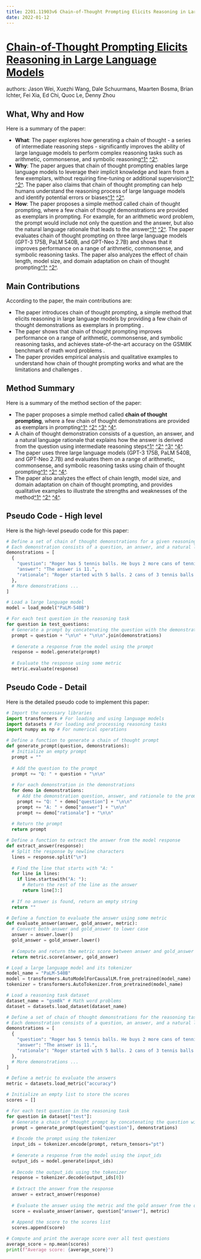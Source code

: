 ```yaml
---
title: 2201.11903v6 Chain-of-Thought Prompting Elicits Reasoning in Large Language Models
date: 2022-01-12
---
```


# [Chain-of-Thought Prompting Elicits Reasoning in Large Language Models](http://arxiv.org/abs/2201.11903v6)

authors: Jason Wei, Xuezhi Wang, Dale Schuurmans, Maarten Bosma, Brian Ichter, Fei Xia, Ed Chi, Quoc Le, Denny Zhou


## What, Why and How

[1]: https://arxiv.org/pdf/2201.11903v6 "Chain-of-Thought Prompting Elicits Reasoning in Large Language Models"
[2]: https://arxiv.org/abs/2201.11903 "[2201.11903] Chain-of-Thought Prompting Elicits Reasoning in Large ..."
[3]: https://info.arxiv.org/about/index.html "About arXiv - arXiv info"

Here is a summary of the paper:

- **What**: The paper explores how generating a chain of thought - a series of intermediate reasoning steps - significantly improves the ability of large language models to perform complex reasoning tasks such as arithmetic, commonsense, and symbolic reasoning[^1^][1] [^2^][2].
- **Why**: The paper argues that chain of thought prompting enables large language models to leverage their implicit knowledge and learn from a few exemplars, without requiring fine-tuning or additional supervision[^1^][1] [^2^][2]. The paper also claims that chain of thought prompting can help humans understand the reasoning process of large language models and identify potential errors or biases[^1^][1] [^2^][2].
- **How**: The paper proposes a simple method called chain of thought prompting, where a few chain of thought demonstrations are provided as exemplars in prompting. For example, for an arithmetic word problem, the prompt would include not only the question and the answer, but also the natural language rationale that leads to the answer[^1^][1] [^2^][2]. The paper evaluates chain of thought prompting on three large language models (GPT-3 175B, PaLM 540B, and GPT-Neo 2.7B) and shows that it improves performance on a range of arithmetic, commonsense, and symbolic reasoning tasks. The paper also analyzes the effect of chain length, model size, and domain adaptation on chain of thought prompting[^1^][1] [^2^][2].


## Main Contributions

According to the paper, the main contributions are:

- The paper introduces chain of thought prompting, a simple method that elicits reasoning in large language models by providing a few chain of thought demonstrations as exemplars in prompting .
- The paper shows that chain of thought prompting improves performance on a range of arithmetic, commonsense, and symbolic reasoning tasks, and achieves state-of-the-art accuracy on the GSM8K benchmark of math word problems .
- The paper provides empirical analysis and qualitative examples to understand how chain of thought prompting works and what are the limitations and challenges .

## Method Summary

[1]: https://arxiv.org/pdf/2201.11903v6.pdf "Chain-of-Thought Prompting Elicits Reasoning in Large Language Models"
[2]: https://arxiv.org/abs/2201.11903 "Chain-of-Thought Prompting Elicits Reasoning in Large Language Models"
[3]: https://www.promptengineering.org/master-prompting-concepts-chain-of-thought-prompting/ "Master Prompting Concepts: Chain of Thought Prompting"
[4]: https://ai.googleblog.com/2022/05/language-models-perform-reasoning-via.html "Language Models Perform Reasoning via Chain of Thought"

Here is a summary of the method section of the paper:

- The paper proposes a simple method called **chain of thought prompting**, where a few chain of thought demonstrations are provided as exemplars in prompting[^1^][1] [^2^][2] [^3^][3] [^4^][4].
- A chain of thought demonstration consists of a question, an answer, and a natural language rationale that explains how the answer is derived from the question using intermediate reasoning steps[^1^][1] [^2^][2] [^3^][3] [^4^][4].
- The paper uses three large language models (GPT-3 175B, PaLM 540B, and GPT-Neo 2.7B) and evaluates them on a range of arithmetic, commonsense, and symbolic reasoning tasks using chain of thought prompting[^1^][1] [^2^][2] [^4^][4].
- The paper also analyzes the effect of chain length, model size, and domain adaptation on chain of thought prompting, and provides qualitative examples to illustrate the strengths and weaknesses of the method[^1^][1] [^2^][2] [^4^][4].

## Pseudo Code - High level

Here is the high-level pseudo code for this paper:

```python
# Define a set of chain of thought demonstrations for a given reasoning task
# Each demonstration consists of a question, an answer, and a natural language rationale
demonstrations = [
  {
    "question": "Roger has 5 tennis balls. He buys 2 more cans of tennis balls. Each can has 3 tennis balls. How many tennis balls does he have now?",
    "answer": "The answer is 11.",
    "rationale": "Roger started with 5 balls. 2 cans of 3 tennis balls each is 6 tennis balls. 5 + 6 = 11."
  },
  # More demonstrations ...
]

# Load a large language model
model = load_model("PaLM-540B")

# For each test question in the reasoning task
for question in test_questions:
  # Generate a prompt by concatenating the question with the demonstrations
  prompt = question + "\n\n" + "\n\n".join(demonstrations)
  
  # Generate a response from the model using the prompt
  response = model.generate(prompt)
  
  # Evaluate the response using some metric
  metric.evaluate(response)
```

## Pseudo Code - Detail

Here is the detailed pseudo code to implement this paper:

```python
# Import the necessary libraries
import transformers # For loading and using language models
import datasets # For loading and processing reasoning tasks
import numpy as np # For numerical operations

# Define a function to generate a chain of thought prompt
def generate_prompt(question, demonstrations):
  # Initialize an empty prompt
  prompt = ""
  
  # Add the question to the prompt
  prompt += "Q: " + question + "\n\n"
  
  # For each demonstration in the demonstrations
  for demo in demonstrations:
    # Add the demonstration question, answer, and rationale to the prompt
    prompt += "Q: " + demo["question"] + "\n\n"
    prompt += "A: " + demo["answer"] + "\n\n"
    prompt += demo["rationale"] + "\n\n"
  
  # Return the prompt
  return prompt

# Define a function to extract the answer from the model response
def extract_answer(response):
  # Split the response by newline characters
  lines = response.split("\n")
  
  # Find the line that starts with "A: "
  for line in lines:
    if line.startswith("A: "):
      # Return the rest of the line as the answer
      return line[3:]
  
  # If no answer is found, return an empty string
  return ""

# Define a function to evaluate the answer using some metric
def evaluate_answer(answer, gold_answer, metric):
  # Convert both answer and gold_answer to lower case
  answer = answer.lower()
  gold_answer = gold_answer.lower()
  
  # Compute and return the metric score between answer and gold_answer
  return metric.score(answer, gold_answer)

# Load a large language model and its tokenizer
model_name = "PaLM-540B"
model = transformers.AutoModelForCausalLM.from_pretrained(model_name)
tokenizer = transformers.AutoTokenizer.from_pretrained(model_name)

# Load a reasoning task dataset
dataset_name = "gsm8k" # Math word problems
dataset = datasets.load_dataset(dataset_name)

# Define a set of chain of thought demonstrations for the reasoning task
# Each demonstration consists of a question, an answer, and a natural language rationale
demonstrations = [
  {
    "question": "Roger has 5 tennis balls. He buys 2 more cans of tennis balls. Each can has 3 tennis balls. How many tennis balls does he have now?",
    "answer": "The answer is 11.",
    "rationale": "Roger started with 5 balls. 2 cans of 3 tennis balls each is 6 tennis balls. 5 + 6 = 11."
  },
  # More demonstrations ...
]

# Define a metric to evaluate the answers
metric = datasets.load_metric("accuracy")

# Initialize an empty list to store the scores
scores = []

# For each test question in the reasoning task
for question in dataset["test"]:
  # Generate a chain of thought prompt by concatenating the question with the demonstrations
  prompt = generate_prompt(question["question"], demonstrations)
  
  # Encode the prompt using the tokenizer
  input_ids = tokenizer.encode(prompt, return_tensors="pt")
  
  # Generate a response from the model using the input_ids
  output_ids = model.generate(input_ids)
  
  # Decode the output_ids using the tokenizer
  response = tokenizer.decode(output_ids[0])
  
  # Extract the answer from the response
  answer = extract_answer(response)
  
  # Evaluate the answer using the metric and the gold answer from the question
  score = evaluate_answer(answer, question["answer"], metric)
  
  # Append the score to the scores list
  scores.append(score)

# Compute and print the average score over all test questions
average_score = np.mean(scores)
print(f"Average score: {average_score}")
```